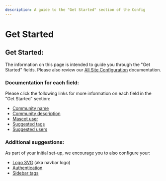 ```yaml
---
description: A guide to the "Get Started" section of the Config
---
```


# Get Started

## Get Started:

The information on this page is intended to guide you through the "Get Started" fields.  Please also review our [All Site Configuration](all-site-configuration/) documentation.

### Documentation for each field:

Please click the following links for more information on each field in the "Get Started" section:

* [Community name](all-site-configuration/community-content.md#community-name)
* [Community description](all-site-configuration/community-content.md#community-description)
* [Mascot user](all-site-configuration/mascot.md#mascot-user-id)
* [Suggested tags](all-site-configuration/onboarding.md#suggested-users-and-tags)
* [Suggested users](all-site-configuration/onboarding.md#suggested-users-and-tags)

### Additional suggestions:

As part of your initial set-up, we encourage you to also configure your:

* [Logo SVG](all-site-configuration/images.md#logo-svg) \(aka navbar logo\)
* [Authentication](all-site-configuration/authentication.md)
* [Sidebar tags](all-site-configuration/tags.md#sidebar-tags)



